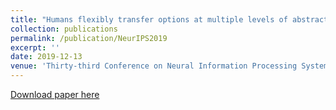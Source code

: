 ```yaml
---
title: "Humans flexibly transfer options at multiple levels of abstractions."
collection: publications
permalink: /publication/NeurIPS2019
excerpt: ''
date: 2019-12-13
venue: 'Thirty-third Conference on Neural Information Processing Systems (NeurIPS) Workshop on Biological and Artificial Reinforcement Learning (BARL)'
---
```


[Download paper here](http://xialiyu1995.github.io/files/NeurIPS2019/NeurIPS_2019_paper.pdf)
